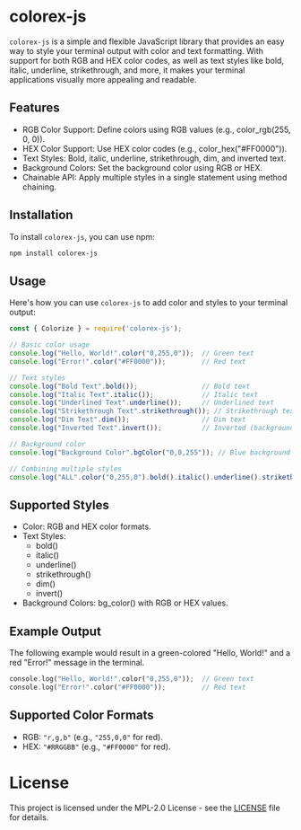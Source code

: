 # colorex-js

`colorex-js` is a simple and flexible JavaScript library that provides an easy way to style your terminal output with color and text formatting. With support for both RGB and HEX color codes, as well as text styles like bold, italic, underline, strikethrough, and more, it makes your terminal applications visually more appealing and readable.

## Features
* RGB Color Support: Define colors using RGB values (e.g., color_rgb(255, 0, 0)).
* HEX Color Support: Use HEX color codes (e.g., color_hex("#FF0000")).
* Text Styles: Bold, italic, underline, strikethrough, dim, and inverted text.
* Background Colors: Set the background color using RGB or HEX.
* Chainable API: Apply multiple styles in a single statement using method chaining.

## Installation

To install `colorex-js`, you can use npm:

```bash
npm install colorex-js
```

## Usage
Here's how you can use `colorex-js` to add color and styles to your terminal output:

```javascript
const { Colorize } = require('colorex-js');

// Basic color usage
console.log("Hello, World!".color("0,255,0"));  // Green text
console.log("Error!".color("#FF0000"));         // Red text

// Text styles
console.log("Bold Text".bold());                // Bold text
console.log("Italic Text".italic());            // Italic text
console.log("Underlined Text".underline());     // Underlined text
console.log("Strikethrough Text".strikethrough()); // Strikethrough text
console.log("Dim Text".dim());                  // Dim text
console.log("Inverted Text".invert());          // Inverted (background) text

// Background color
console.log("Background Color".bgColor("0,0,255")); // Blue background

// Combining multiple styles
console.log("ALL".color("0,255,0").bold().italic().underline().strikethrough().dim().invert().bgColor("0,0,255")); // All styles
```

## Supported Styles

* Color: RGB and HEX color formats.
* Text Styles:
    * bold()
    * italic()
    * underline()
    * strikethrough()
    * dim()
    * invert()
* Background Colors: bg_color() with RGB or HEX values.

## Example Output
The following example would result in a green-colored "Hello, World!" and a red "Error!" message in the terminal.

```rust
console.log("Hello, World!".color("0,255,0"));  // Green text
console.log("Error!".color("#FF0000"));         // Red text
```

## Supported Color Formats
* RGB: `"r,g,b"` (e.g., `"255,0,0"` for red).
* HEX: `"#RRGGBB"` (e.g., `"#FF0000"` for red).

# License
This project is licensed under the MPL-2.0 License - see the [LICENSE](LICENSE) file for details.